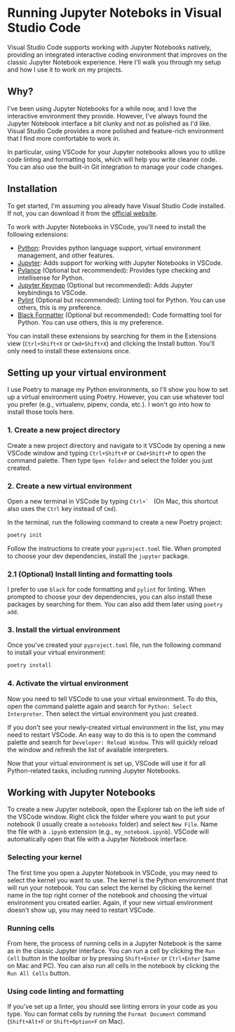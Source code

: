 # Running Jupyter Noteboks in Visual Studio Code

Visual Studio Code supports working with Jupyter Notebooks natively, providing an integrated interactive coding environment that improves on the classic Jupyter Notebook experience. Here I'll walk you through my setup and how I use it to work on my projects.

## Why?

I've been using Jupyter Notebooks for a while now, and I love the interactive environment they provide. However, I've always found the Jupyter Notebook interface a bit clunky and not as polished as I'd like. Visual Studio Code provides a more polished and feature-rich environment that I find more comfortable to work in.

In particular, using VSCode for your Jupyter notebooks allows you to utilize code linting and formatting tools, which will help you write cleaner code. You can also use the built-in Git integration to manage your code changes.

## Installation

To get started, I'm assuming you already have Visual Studio Code installed. If not, you can download it from the [official website](https://code.visualstudio.com/).

To work with Jupyter Notebooks in VSCode, you'll need to install the following extensions:
- [Python](vscode:extension/ms-python.python): Provides python language support, virtual environment management, and other features.
- [Jupyter](vscode:extension/ms-toolsai.jupyter): Adds support for working with Jupyter Notebooks in VSCode.
- [Pylance](vscode:extension/ms-python.vscode-pylance) (Optional but recommended): Provides type checking and intellisense for Python.
- [Jupyter Keymap](vscode:extension/ms-toolsai.jupyter-keymap) (Optional but recommended): Adds Jupyter keybindings to VSCode.
- [Pylint](vscode:extension/ms-python.vscode-pylint) (Optional but recommended): Linting tool for Python. You can use others, this is my preference.
- [Black Formatter](vscode:extension/ms-python.black-formatter) (Optional but recommended): Code formatting tool for Python. You can use others, this is my preference.

You can install these extensions by searching for them in the Extensions view (`Ctrl+Shift+X` or `Cmd+Shift+X`) and clicking the Install button. You'll only need to install these extensions once.

## Setting up your virtual environment

I use Poetry to manage my Python environments, so I'll show you how to set up a virtual environment using Poetry. However, you can use whatever tool you prefer (e.g., virtualenv, pipenv, conda, etc.). I won't go into how to install those tools here. 

### 1. Create a new project directory

Create a new project directory and navigate to it VSCode by opening a new VSCode window and typing `Ctrl+Shift+P` or `Cmd+Shift+P` to open the command palette. Then type `Open folder` and select the folder you just created.

### 2. Create a new virtual environment

Open a new terminal in VSCode by typing ``Ctrl+` `` (On Mac, this shortcut also uses the `Ctrl` key instead of `Cmd`).

In the terminal, run the following command to create a new Poetry project:

```bash
poetry init
```

Follow the instructions to create your `pyproject.toml` file. When prompted to choose your dev dependencies, install the `jupyter` package. 

### 2.1 (Optional) Install linting and formatting tools

I prefer to use `black` for code formatting and `pylint` for linting. When prompted to choose your dev dependencies, you can also install these packages by searching for them. You can also add them later using `poetry add`.

### 3. Install the virtual environment

Once you've created your `pyproject.toml` file, run the following command to install your virtual environment:

```bash
poetry install
```

### 4. Activate the virtual environment

Now you need to tell VSCode to use your virtual environment. To do this, open the command palette again and search for `Python: Select Interpreter`. Then select the virtual environment you just created.

If you don't see your newly-created virtual environment in the list, you may need to restart VSCode. An easy way to do this is to open the command palette and search for `Developer: Reload Window`. This will quickly reload the window and refresh the list of available interpreters.

Now that your virtual environment is set up, VSCode will use it for all Python-related tasks, including running Jupyter Notebooks.

## Working with Jupyter Notebooks

To create a new Jupyter notebook, open the Explorer tab on the left side of the VSCode window. Right click the folder where you want to put your notebook (I usually create a `notebooks` folder) and select `New File`. Name the file with a `.ipynb` extension (e.g., `my_notebook.ipynb`). VSCode will automatically open that file with a Jupyter Notebook interface.

### Selecting your kernel

The first time you open a Jupyter Notebook in VSCode, you may need to select the kernel you want to use. The kernel is the Python environment that will run your notebook. You can select the kernel by clicking the kernel name in the top right corner of the notebook and choosing the virtual environment you created earlier. Again, if your new virtual environment doesn't show up, you may need to restart VSCode.

### Running cells

From here, the process of running cells in a Jupyter Notebook is the same as in the classic Jupyter interface. You can run a cell by clicking the `Run Cell` button in the toolbar or by pressing `Shift+Enter` or `Ctrl+Enter` (same on Mac and PC). You can also run all cells in the notebook by clicking the `Run All Cells` button.

### Using code linting and formatting

If you've set up a linter, you should see linting errors in your code as you type. You can format cells by running the `Format Document` command (`Shift+Alt+F` or `Shift+Option+F` on Mac).